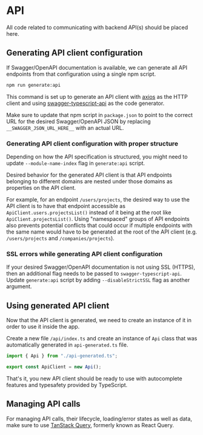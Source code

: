 # API

All code related to communicating with backend API(s) should be placed here.

## Generating API client configuration

If Swagger/OpenAPI documentation is available, we can generate all API endpoints from that configuration using a single npm script.

```bash
npm run generate:api
```

This command is set up to generate an API client with [axios](https://github.com/axios/axios) as the HTTP client and using [swagger-typescript-api](https://github.com/acacode/swagger-typescript-api) as the code generator.

Make sure to update that npm script in `package.json` to point to the correct URL for the desired Swagger/OpenAPI JSON by replacing `__SWAGGER_JSON_URL_HERE__` with an actual URL.

### Generating API client configuration with proper structure

Depending on how the API specification is structured, you might need to update `--module-name-index` flag in `generate:api` script.

Desired behavior for the generated API client is that API endpoints belonging to different domains are nested under those domains as properties on the API client.

For example, for an endpoint `/users/projects`, the desired way to use the API client is to have that endpoint accessible as `ApiClient.users.projectsList()` instead of it being at the root like `ApiClient.projectsList()`. Using "namespaced" groups of API endpoints also prevents potential conflicts that could occur if multiple endpoints with the same name would have to be generated at the root of the API client (e.g. `/users/projects` and `/companies/projects`).

### SSL errors while generating API client configuration

If your desired Swagger/OpenAPI documentation is not using SSL (HTTPS), then an additional flag needs to be passed to `swagger-typescript-api`. Update `generate:api` script by adding `--disableStrictSSL` flag as another argument.

## Using generated API client

Now that the API client is generated, we need to create an instance of it in order to use it inside the app.

Create a new file `/api/index.ts` and create an instance of `Api` class that was automatically generated in `api-generated.ts` file.

```ts
import { Api } from "./api-generated.ts";

export const ApiClient = new Api();
```

That's it, you new API client should be ready to use with autocomplete features and typesafety provided by TypeScript.

## Managing API calls

For managing API calls, their lifecycle, loading/error states as well as data, make sure to use [TanStack Query](https://tanstack.com/query), formerly known as React Query.
